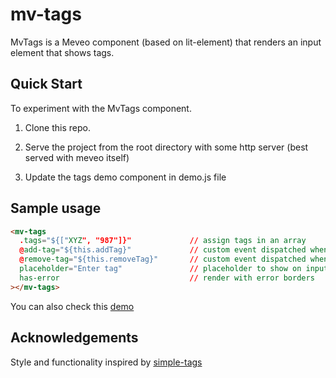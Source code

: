 # mv-tags

MvTags is a Meveo component (based on lit-element) that renders an input element that shows tags.

## Quick Start

To experiment with the MvTags component.

1. Clone this repo.

2. Serve the project from the root directory with some http server (best served with meveo itself)

3. Update the tags demo component in demo.js file

## Sample usage

```html
<mv-tags
  .tags="${["XYZ", "987"]}"             // assign tags in an array
  @add-tag="${this.addTag}"             // custom event dispatched when a tag is added
  @remove-tag="${this.removeTag}"       // custom event dispatched when a tag is removed
  placeholder="Enter tag"               // placeholder to show on input
  has-error                             // render with error borders
></mv-tags>
```

You can also check this [demo](https://tags.meveo.org/)

## Acknowledgements
Style and functionality inspired by [simple-tags](https://github.com/kurtobando/simple-tags)
